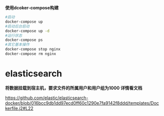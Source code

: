 **使用dcoker-compose构建**
```bash
#启动
docker-compose up
#启动后台启动
docker-compose up -d
#运行状态
docker-compose ps
#其它基本操作
docker-compose stop nginx
docker-compose rm nginx
```


# elasticsearch 

**将数据挂载到宿主机，要求文件的所属用户和用户组为1000 详情看文档**

https://github.com/elastic/elasticsearch-docker/blob/016bcc9db1dd97ecd0ff60c1290e7fa9142f8ddd/templates/Dockerfile.j2#L22

